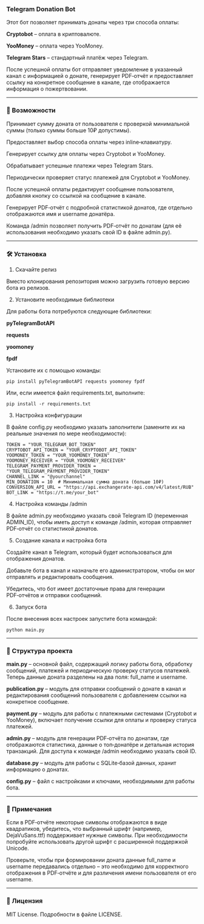

### Telegram Donation Bot

Этот бот позволяет принимать донаты через три способа оплаты:

**Cryptobot** – оплата в криптовалюте.

**YooMoney** – оплата через YooMoney.

**Telegram Stars** – стандартный платёж через Telegram.


После успешной оплаты бот отправляет уведомление в указанный канал с информацией о донате, генерирует PDF‑отчёт и предоставляет ссылку на конкретное сообщение в канале, где отображается информация о пожертвовании.


---

### 🚀 Возможности

Принимает сумму доната от пользователя с проверкой минимальной суммы (только суммы больше 10₽ допустимы).

Предоставляет выбор способа оплаты через inline‑клавиатуру.

Генерирует ссылку для оплаты через Cryptobot и YooMoney.

Обрабатывает успешные платежи через Telegram Stars.

Периодически проверяет статус платежей для Cryptobot и YooMoney.

После успешной оплаты редактирует сообщение пользователя, добавляя кнопку со ссылкой на сообщение в канале.

Генерирует PDF‑отчёт с подробной статистикой донатов, где отдельно отображаются имя и username донатёра.

Команда /admin позволяет получить PDF‑отчёт по донатам (для её использования необходимо указать свой ID в файле admin.py).



---

### 🛠 Установка

1. Скачайте релиз

Вместо клонирования репозитория можно загрузить готовую версию бота из релизов.

2. Установите необходимые библиотеки

Для работы бота потребуются следующие библиотеки:

**pyTelegramBotAPI**

**requests**

**yoomoney**

**fpdf**


Установите их с помощью команды:
```
pip install pyTelegramBotAPI requests yoomoney fpdf
```
Или, если имеется файл requirements.txt, выполните:
```
pip install -r requirements.txt
```
3. Настройка конфигурации

В файле config.py необходимо указать заполнители (замените их на реальные значения по мере необходимости):
```
TOKEN = "YOUR_TELEGRAM_BOT_TOKEN"
CRYPTOBOT_API_TOKEN = "YOUR_CRYPTOBOT_API_TOKEN"
YOOMONEY_TOKEN = "YOUR_YOOMONEY_TOKEN"
YOOMONEY_RECEIVER = "YOUR_YOOMONEY_RECEIVER"
TELEGRAM_PAYMENT_PROVIDER_TOKEN = "YOUR_TELEGRAM_PAYMENT_PROVIDER_TOKEN"
CHANNEL_LINK = "@yourchannel"
MIN_DONATION = 10  # Минимальная сумма доната (больше 10₽)
CONVERSION_API_URL = "https://api.exchangerate-api.com/v4/latest/RUB"
BOT_LINK = "https://t.me/your_bot"
```
4. Настройка команды /admin

В файле admin.py необходимо указать свой Telegram ID (переменная ADMIN_ID), чтобы иметь доступ к команде /admin, которая отправляет PDF‑отчёт со статистикой донатов.

5. Создание канала и настройка бота

Создайте канал в Telegram, который будет использоваться для отображения донатов.

Добавьте бота в канал и назначьте его администратором, чтобы он мог отправлять и редактировать сообщения.

Убедитесь, что бот имеет достаточные права для генерации PDF‑отчётов и отправки сообщений.


6. Запуск бота

После внесения всех настроек запустите бота командой:
```
python main.py
```

---

### 📂 Структура проекта

**main.py** – основной файл, содержащий логику работы бота, обработку сообщений, платежей и периодическую проверку статусов платежей. Теперь данные доната разделены на два поля: full_name и username.

**publication.py** – модуль для отправки сообщений о донате в канал и редактирования сообщений пользователя с добавлением ссылки на конкретное сообщение.

**payment.py** – модуль для работы с платежными системами (Cryptobot и YooMoney), включает получение ссылки для оплаты и проверку статуса платежей.

**admin.py** – модуль для генерации PDF‑отчёта по донатам, где отображаются статистика, данные о топ‑донатёре и детальная история транзакций. Для доступа к команде /admin необходимо указать свой ID.

**database.py** – модуль для работы с SQLite‑базой данных, хранит информацию о донатах.

**config.py** – файл с настройками и ключами, необходимыми для работы бота.



---

### 📄 Примечания

Если в PDF‑отчёте некоторые символы отображаются в виде квадратиков, убедитесь, что выбранный шрифт (например, DejaVuSans.ttf) поддерживает нужные символы. При необходимости попробуйте использовать другой шрифт с расширенной поддержкой Unicode.

Проверьте, чтобы при формировании доната данные full_name и username передавались отдельно – это необходимо для корректного отображения в PDF‑отчёте и для различения имени пользователя от его username.



---

### 📄 Лицензия

MIT License. Подробности в файле LICENSE.
